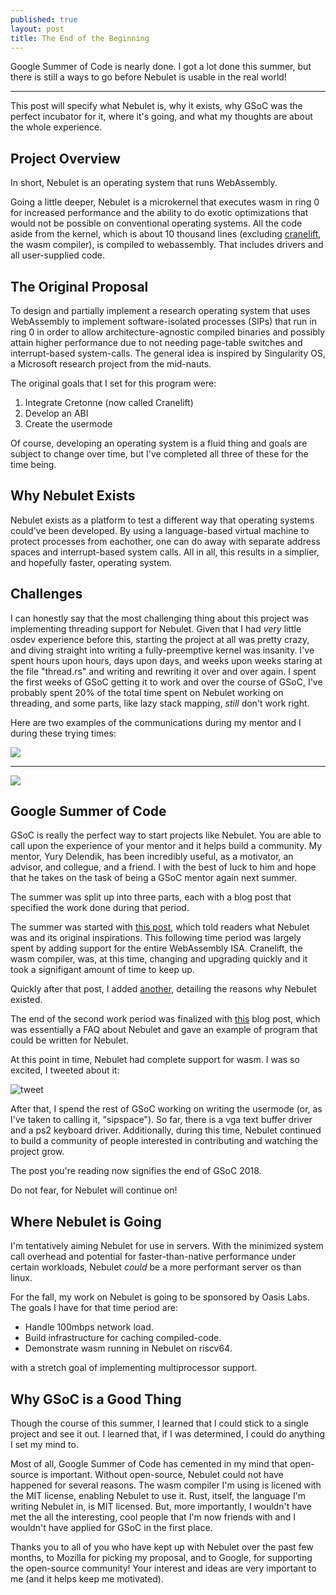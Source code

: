 ```yaml
---
published: true
layout: post
title: The End of the Beginning
---
```

Google Summer of Code is nearly done. I got a lot done this summer, but there is still a ways to go before Nebulet is usable in the real world!

--------

This post will specify what Nebulet is, why it exists, why GSoC was the perfect incubator for it, where it's going, and what my thoughts are about the whole experience.

## Project Overview

In short, Nebulet is an operating system that runs WebAssembly.

Going a little deeper, Nebulet is a microkernel that executes wasm in ring 0 for increased performance and the ability to do exotic optimizations that would not be possible on conventional operating systems. All the code aside from the kernel, which is about 10 thousand lines (excluding [cranelift](https://github.com/cranestation/cranelift), the wasm compiler), is compiled to webassembly. That includes drivers and all user-supplied code.

## The Original Proposal

To design and partially implement a research operating system that uses WebAssembly to implement software-isolated processes (SIPs) that run in ring 0 in order to allow architecture-agnostic compiled binaries and possibly attain higher performance due to not needing page-table switches and interrupt-based system-calls. The general idea is inspired by Singularity OS, a Microsoft research project from the mid-nauts.


The original goals that I set for this program were:

1. Integrate Cretonne (now called Cranelift)
2. Develop an ABI
3. Create the usermode

Of course, developing an operating system is a fluid thing and goals are subject to change over time, but I've completed all three of these for the time being.

## Why Nebulet Exists

Nebulet exists as a platform to test a different way that operating systems could've been developed. By using a language-based virtual machine to protect processes from eachother, one can do away with separate address spaces and interrupt-based system calls. All in all, this results in a simplier, and hopefully faster, operating system.

## Challenges

I can honestly say that the most challenging thing about this project was implementing threading support for Nebulet. Given that I had *very* little osdev experience before this, starting the project at all was pretty crazy, and diving straight into writing a fully-preemptive kernel was insanity. I've spent hours upon hours, days upon days, and weeks upon weeks staring at the file "thread.rs" and writing and rewriting it over and over again. I spent the first weeks of GSoC getting it to work and over the course of GSoC, I've probably spent 20% of the total time spent on Nebulet working on threading, and some parts, like lazy stack mapping, *still* don't work right.

Here are two examples of the communications during my mentor and I during these trying times:


![](https://i.imgur.com/Rd3w7kX.png)

------

![](https://i.imgur.com/8vZAIWO.png)

## Google Summer of Code

GSoC is really the perfect way to start projects like Nebulet. You are able to call upon the experience of your mentor and it helps build a community. My mentor, Yury Delendik, has been incredibly useful, as a motivator, an advisor, and collegue, and a friend. I with the best of luck to him and hope that he takes on the task of being a GSoC mentor again next summer.

The summer was split up into three parts, each with a blog post that specified the work done during that period.

The summer was started with [this post](https://lsneff.me/nebulet-booting-up.html), which told readers what Nebulet was and its original inspirations. This following time period was largely spent by adding support for the entire WebAssembly ISA. Cranelift, the wasm compiler, was, at this time, changing and upgrading quickly and it took a signifigant amount of time to keep up.

Quickly after that post, I added [another](https://lsneff.me/why-nebulet.html), detailing the reasons why Nebulet existed.

The end of the second work period was finalized with [this](https://lsneff.me/more-answers.html) blog post, which was essentially a FAQ about Nebulet and gave an example of program that could be written for Nebulet.

At this point in time, Nebulet had complete support for wasm. I was so excited, I tweeted about it:

![tweet](https://i.imgur.com/Y9MImlP.png)

After that, I spend the rest of GSoC working on writing the usermode (or, as I've taken to calling it, "sipspace"). So far, there is a vga text buffer driver and a ps2 keyboard driver. Additionally, during this time, Nebulet continued to build a community of people interested in contributing and watching the project grow.

The post you're reading now signifies the end of GSoC 2018.

Do not fear, for Nebulet will continue on!

## Where Nebulet is Going

I'm tentatively aiming Nebulet for use in servers. With the minimized system call overhead and potential for faster-than-native performance under certain workloads, Nebulet *could* be a more performant server os than linux.

For the fall, my work on Nebulet is going to be sponsored by Oasis Labs. The goals I have for that time period are:

* Handle 100mbps network load.
* Build infrastructure for caching compiled-code.
* Demonstrate wasm running in Nebulet on riscv64.

with a stretch goal of implementing multiprocessor support.

## Why GSoC is a Good Thing

Though the course of this summer, I learned that I could stick to a single project and see it out. I learned that, if I was determined, I could do anything I set my mind to.

Most of all, Google Summer of Code has cemented in my mind that open-source is important. Without open-source, Nebulet could not have happened for several reasons. The wasm compiler I'm using is licened with the MIT license, enabling Nebulet to use it. Rust, itself, the language I'm writing Nebulet in, is MIT licensed. But, more importantly, I wouldn't have met the all the interesting, cool people that I'm now friends with and I wouldn't have applied for GSoC in the first place.

Thanks you to all of you who have kept up with Nebulet over the past few months, to Mozilla for picking my proposal, and to Google, for supporting the open-source community! Your interest and ideas are very important to me (and it helps keep me motivated).
